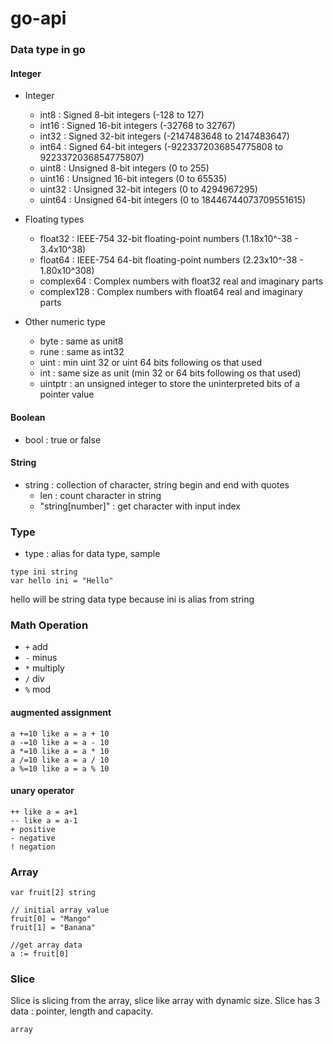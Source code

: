 # go-api

### Data type in go
#### Integer
- Integer 
    - int8 : Signed 8-bit integers (-128 to 127)
    - int16 : Signed 16-bit integers (-32768 to 32767)
    - int32 : Signed 32-bit integers (-2147483648 to 2147483647)
    - int64 : Signed 64-bit integers (-9223372036854775808 to 9223372036854775807)
    - uint8 : Unsigned 8-bit integers (0 to 255)
    - uint16 : Unsigned 16-bit integers (0 to 65535)
    - uint32 : Unsigned 32-bit integers (0 to 4294967295)
    - uint64 : Unsigned 64-bit integers (0 to 18446744073709551615)
    
- Floating types
    - float32 : IEEE-754 32-bit floating-point numbers (1.18x10^-38 - 3.4x10^38)
    - float64 : IEEE-754 64-bit floating-point numbers (2.23x10^-38 - 1.80x10^308)
    - complex64 : Complex numbers with float32 real and imaginary parts
    - complex128 : Complex numbers with float64 real and imaginary parts
    
- Other numeric type 
    - byte : same as unit8
    - rune : same as int32
    - uint : min uint 32 or uint 64 bits following os that used
    - int : same size as unit (min 32 or 64 bits following os that used)
    - uintptr : an unsigned integer to store the uninterpreted bits of a pointer value

#### Boolean 

- bool : true or false

#### String 

- string : collection of character, string begin and end with quotes 
    - len : count character in string
    - "string[number]" : get character with input index
    
    
### Type
- type : alias for data type, sample 
```
type ini string
var hello ini = "Hello" 
```
    
hello will be string data type because ini is alias from string

### Math Operation

- `+` add
- `-` minus
- `*` multiply
- `/` div
- `%` mod

#### augmented assignment
```$xslt
a +=10 like a = a + 10
a -=10 like a = a - 10
a *=10 like a = a * 10
a /=10 like a = a / 10
a %=10 like a = a % 10
```
#### unary operator
```$xslt
++ like a = a+1
-- like a = a-1
+ positive
- negative
! negation
```
### Array
```$xslt
var fruit[2] string

// initial array value
fruit[0] = "Mango"
fruit[1] = "Banana"

//get array data
a := fruit[0]
```

### Slice
Slice is slicing from the array, slice like array with dynamic size. Slice has 3 data : pointer, length and capacity. 
```$xslt
array
```

    
